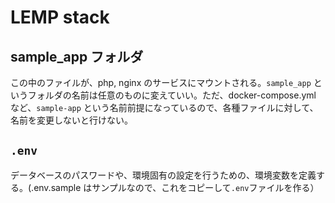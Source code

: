 # LEMP stack 

## sample_app フォルダ
この中のファイルが、php, nginx のサービスにマウントされる。`sample_app` というフォルダの名前は任意のものに変えていい。ただ、docker-compose.yml など、`sample-app` という名前前提になっているので、各種ファイルに対して、名前を変更しないと行けない。

## `.env`
データベースのパスワードや、環境固有の設定を行うための、環境変数を定義する。(.env.sample はサンプルなので、これをコピーして`.env`ファイルを作る）